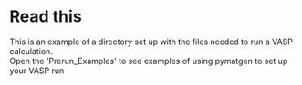 # Read this
This is an example of a directory set up with the files needed to run a VASP calculation.  
Open the 'Prerun_Examples' to see examples of using pymatgen to set up your VASP run
